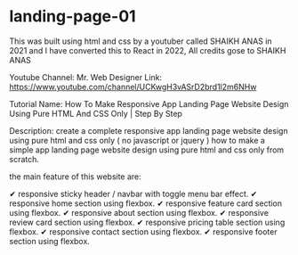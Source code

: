 # landing-page-01
This was built using html and css by a youtuber called SHAIKH ANAS in 2021 
and I have converted this to React in 2022, All credits gose to SHAIKH ANAS   

Youtube Channel: Mr. Web Designer 
Link: https://www.youtube.com/channel/UCKwgH3vASrD2brd1l2m6NHw

Tutorial Name: How To Make Responsive App Landing Page Website Design Using Pure HTML And CSS Only | Step By Step

Description:
create a complete responsive app landing page website design using pure html and css only ( no javascript or jquery )
how to make a simple app landing page website design using pure html and css only from scratch.

the main feature of this website are:

✔ responsive sticky header / navbar with toggle menu bar effect.
✔ responsive home section using flexbox.
✔ responsive feature card section using flexbox.
✔ responsive about section using flexbox.
✔ responsive review card section using flexbox.
✔ responsive pricing table section using flexbox.
✔ responsive contact section using flexbox.
✔ responsive footer section using flexbox.
